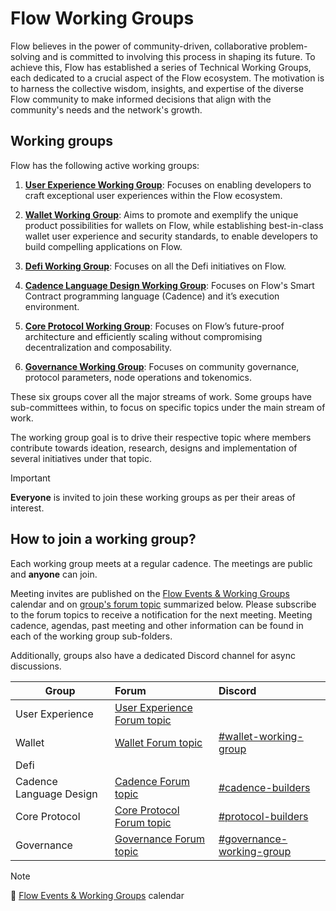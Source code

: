 # Flow Working Groups

Flow believes in the power of community-driven, collaborative problem-solving and is committed to involving this process in shaping its future.
To achieve this, Flow has established a series of Technical Working Groups, each dedicated to a crucial aspect of the Flow ecosystem.
The motivation is to harness the collective wisdom, insights, and expertise of the diverse Flow community to make informed decisions that align with the community's needs and the network's growth.

## Working groups

Flow has the following active working groups:

1. **[User Experience Working Group](./user_experience_working_group)**: Focuses on enabling developers to craft exceptional user experiences within the Flow ecosystem.


2. **[Wallet Working Group](./wallet_working_group)**: Aims to promote and exemplify the unique product possibilities for wallets on Flow, while establishing best-in-class wallet user experience and security standards, to enable developers to build compelling applications on Flow.


3. **[Defi Working Group](./defi_working_group)**: Focuses on all the Defi initiatives on Flow.


4. **[Cadence Language Design Working Group](./cadence_language_design_working_group)**: Focuses on Flow's Smart Contract programming language (Cadence) and it’s execution environment.


5. **[Core Protocol Working Group](./core_protocol_working_group)**: Focuses on Flow’s future-proof architecture and efficiently scaling without compromising decentralization and composability.


6. **[Governance Working Group](./governance_working_group)**: Focuses on community governance, protocol parameters, node operations and tokenomics.


These six groups cover all the major streams of work. Some groups have sub-committees within, to focus on specific topics under the main stream of work.

The working group goal is to drive their respective topic where members contribute towards ideation, research, designs and implementation of several initiatives under that topic.

> [!IMPORTANT]
> **Everyone** is invited to join these working groups as per their areas of interest. 
>

## How to join a working group?

Each working group meets at a regular cadence. The meetings are public and **anyone** can join.

Meeting invites are published on the [Flow Events & Working Groups](https://bit.ly/flow-events-calendar) calendar and on [group's forum topic](https://forum.flow.com/c/governance/flow-working-groups/40) summarized below. Please subscribe to the forum topics to receive a notification for the next meeting.
Meeting cadence, agendas, past meeting and other information can be found in each of the working group sub-folders.

Additionally, groups also have a dedicated Discord channel for async discussions.

| Group                   | Forum                                                                                                                                                                                 | Discord                                                                                          |
|-------------------------|:--------------------------------------------------------------------------------------------------------------------------------------------------------------------------------------|:-------------------------------------------------------------------------------------------------|
| User Experience         | [User Experience Forum topic](https://forum.flow.com/t/user-experience-working-group/5496)
| Wallet                  | [Wallet Forum topic](https://forum.flow.com/t/flow-wallet-working-group/5577)                                                                                                         | [#wallet-working-group](https://discord.com/channels/613813861610684416/1197612609864728616)     |
| Defi                    |                                                                                                                                                                                       |                                                                                                  |
| Cadence Language Design | [Cadence Forum topic](https://forum.flow.com/t/cadence-language-design-working-group/5437)                                                                                            | [#cadence-builders](https://discord.com/channels/613813861610684416/1108479699732152503)         |
| Core Protocol           | [Core Protocol Forum topic](https://forum.flow.com/t/core-protocol-working-group-cp-wg/5578)                                                                                          | [#protocol-builders](https://discord.com/channels/613813861610684416/1108968095982293002)        |
| Governance              | [Governance Forum topic](https://forum.flow.com/t/governance-working-group-gwg/5403)                                                                                                  | [#governance-working-group](https://discord.com/channels/613813861610684416/1179919909648601118) |                                                                                        |                                                                                                  |



> [!NOTE]
> 📆 [Flow Events & Working Groups](https://bit.ly/flow-events-calendar) calendar
>

